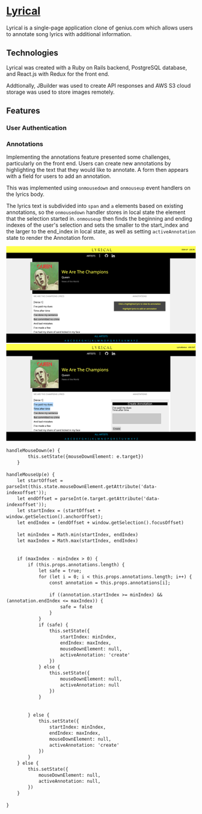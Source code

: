 # [Lyrical](https://get-lyrical.herokuapp.com)

Lyrical is a single-page application clone of genius.com which allows users to annotate song lyrics with additional information.

## Technologies

Lyrical was created with a Ruby on Rails backend, PostgreSQL database, and React.js with Redux for the front end.

Addtionally, JBuilder was used to create API responses and AWS S3 cloud storage was used to store images remotely.

## Features

### User Authentication

### Annotations

Implementing the annotations feature presented some challenges, particularly on the front end. Users can create new annotations by highlighting the text that they would like to annotate. A form then appears with a field for users to add an annotation.

This was implemented using `onmousedown` and `onmouseup` event handlers on the lyrics body.

The lyrics text is subdivided into `span` and `a` elements based on existing annotations, so the `onmousedown` handler stores in local state the element that the selection started in. `onmouseup` then finds the beginning and ending indexes of the user's selection and sets the smaller to the start_index and the larger to the end_index in local state, as well as setting `activeAnnotation` state to render the Annotation form.

![no annotation](./gh_docs/no-anno.png)
![active annotation](./gh_docs/active-anno.png)

```
handleMouseDown(e) {
        this.setState({mouseDownElement: e.target})
    }

handleMouseUp(e) {
    let startOffset = parseInt(this.state.mouseDownElement.getAttribute('data-indexoffset'));
    let endOffset = parseInt(e.target.getAttribute('data-indexoffset'));
    let startIndex = (startOffset + window.getSelection().anchorOffset);
    let endIndex = (endOffset + window.getSelection().focusOffset)
    
    let minIndex = Math.min(startIndex, endIndex)
    let maxIndex = Math.max(startIndex, endIndex)

    
    if (maxIndex - minIndex > 0) {
        if (this.props.annotations.length) {
            let safe = true;
            for (let i = 0; i < this.props.annotations.length; i++) {
                const annotation = this.props.annotations[i];
    
                if ((annotation.startIndex >= minIndex) && (annotation.endIndex <= maxIndex)) {
                    safe = false
                }
            }
            if (safe) {
                this.setState({
                    startIndex: minIndex,
                    endIndex: maxIndex,
                    mouseDownElement: null,
                    activeAnnotation: 'create'
                })
            } else {
                this.setState({
                    mouseDownElement: null,
                    activeAnnotation: null
                })
            }

            
        } else {
            this.setState({
                startIndex: minIndex,
                endIndex: maxIndex,
                mouseDownElement: null,
                activeAnnotation: 'create'
            })
        }
    } else {
        this.setState({
            mouseDownElement: null,
            activeAnnotation: null,
        })
    }

}
```